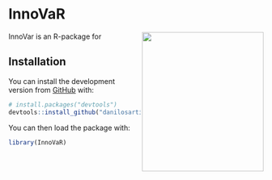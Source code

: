 
<!-- README.md is generated from README.Rmd. Please edit that file -->

# InnoVaR

<!-- badges: start -->

<img src="/Volumes/T7 Touch/InnoVaR/badget/innovarbadget.png" width="240" height="276" align="right" />
<!-- badges: end -->

InnoVar is an R-package for

## Installation

You can install the development version from
[GitHub](https://github.com/danilosarti/InnoVar) with:

``` r
# install.packages("devtools")
devtools::install_github("danilosarti/InnoVaR")
```

You can then load the package with:

``` r
library(InnoVaR)
```
